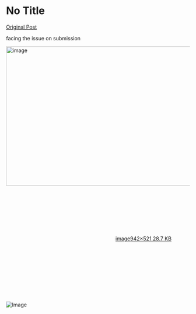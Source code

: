 # No Title

[Original Post](https://discourse.onlinedegree.iitm.ac.in/t/164277/420)

<p>facing the issue on submission<br>
<div class="lightbox-wrapper"><a class="lightbox" href="https://europe1.discourse-cdn.com/flex013/uploads/iitm/original/3X/8/9/89bdffb424290fa15cf3f07c367b81fac5898b12.png" data-download-href="/uploads/short-url/jEwu0RbXwJSFn5jXec9n8gXzJWW.png?dl=1" title="image" rel="noopener nofollow ugc"><img src="https://europe1.discourse-cdn.com/flex013/uploads/iitm/optimized/3X/8/9/89bdffb424290fa15cf3f07c367b81fac5898b12_2_690x381.png" alt="image" data-base62-sha1="jEwu0RbXwJSFn5jXec9n8gXzJWW" width="690" height="381" srcset="https://europe1.discourse-cdn.com/flex013/uploads/iitm/optimized/3X/8/9/89bdffb424290fa15cf3f07c367b81fac5898b12_2_690x381.png, https://europe1.discourse-cdn.com/flex013/uploads/iitm/original/3X/8/9/89bdffb424290fa15cf3f07c367b81fac5898b12.png 1.5x, https://europe1.discourse-cdn.com/flex013/uploads/iitm/original/3X/8/9/89bdffb424290fa15cf3f07c367b81fac5898b12.png 2x" data-dominant-color="F7F6F7"><div class="meta"><svg class="fa d-icon d-icon-far-image svg-icon" aria-hidden="true"><use href="#far-image"></use></svg><span class="filename">image</span><span class="informations">942×521 28.7 KB</span><svg class="fa d-icon d-icon-discourse-expand svg-icon" aria-hidden="true"><use href="#discourse-expand"></use></svg></div></a></div></p>

![Image](https://europe1.discourse-cdn.com/flex013/uploads/iitm/optimized/3X/8/9/89bdffb424290fa15cf3f07c367b81fac5898b12_2_690x381.png)